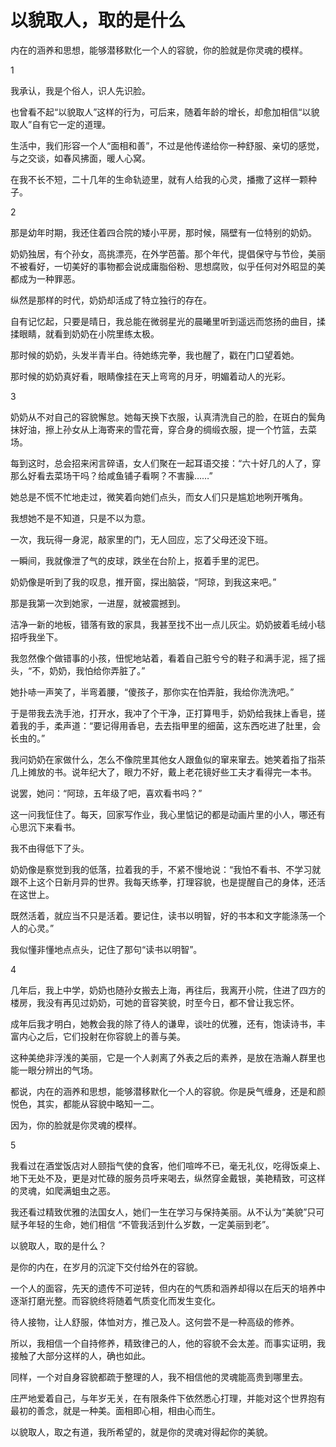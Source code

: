 # 以貌取人，取的是什么

内在的涵养和思想，能够潜移默化一个人的容貌，你的脸就是你灵魂的模样。 

1 

我承认，我是个俗人，识人先识脸。 

也曾看不起“以貌取人”这样的行为，可后来，随着年龄的增长，却愈加相信“以貌取人”自有它一定的道理。 

生活中，我们形容一个人“面相和善”，不过是他传递给你一种舒服、亲切的感觉，与之交谈，如春风拂面，暖人心窝。 

在我不长不短，二十几年的生命轨迹里，就有人给我的心灵，播撒了这样一颗种子。 

2 

那是幼年时期，我还住着四合院的矮小平房，那时候，隔壁有一位特别的奶奶。 

奶奶独居，有个孙女，高挑漂亮，在外学芭蕾。那个年代，提倡保守与节俭，美丽不被看好，一切美好的事物都会说成庸脂俗粉、思想腐败，似乎任何对外昭显的美都成为一种罪恶。 

纵然是那样的时代，奶奶却活成了特立独行的存在。 

自有记忆起，只要是晴日，我总能在微弱星光的晨曦里听到遥远而悠扬的曲目，揉揉眼睛，就看到奶奶在小院里练太极。 

那时候的奶奶，头发半青半白。待她练完拳，我也醒了，戳在门口望着她。 

那时候的奶奶真好看，眼睛像挂在天上弯弯的月牙，明媚着动人的光彩。 

3 

奶奶从不对自己的容貌懈怠。她每天换下衣服，认真清洗自己的脸，在斑白的鬓角抹好油，擦上孙女从上海寄来的雪花膏，穿合身的绸缎衣服，提一个竹篮，去菜场。 

每到这时，总会招来闲言碎语，女人们聚在一起耳语交接：“六十好几的人了，穿那么好看去菜场干吗？给咸鱼铺子看啊？不害臊……” 

她总是不慌不忙地走过，微笑着向她们点头，而女人们只是尴尬地咧开嘴角。 

我想她不是不知道，只是不以为意。 

一次，我玩得一身泥，敲家里的门，无人回应，忘了父母还没下班。 

一瞬间，我就像泄了气的皮球，跌坐在台阶上，抠着手里的泥巴。 

奶奶像是听到了我的叹息，推开窗，探出脑袋，“阿琼，到我这来吧。” 

那是我第一次到她家，一进屋，就被震撼到。 

洁净一新的地板，错落有致的家具，我甚至找不出一点儿灰尘。奶奶披着毛绒小毯招呼我坐下。 

我忽然像个做错事的小孩，忸怩地站着，看着自己脏兮兮的鞋子和满手泥，摇了摇头，“不，奶奶，我怕给你弄脏了。” 

她扑哧一声笑了，半弯着腰，“傻孩子，那你实在怕弄脏，我给你洗洗吧。” 

于是带我去洗手池，打开水，我冲了个干净，正打算甩手，奶奶给我抹上香皂，搓着我的手，柔声道：“要记得用香皂，去去指甲里的细菌，这东西吃进了肚里，会长虫的。” 

我问奶奶在家做什么，怎么不像院里其他女人跟鱼似的窜来窜去。她笑着指了指茶几上摊放的书。说年纪大了，眼力不好，戴上老花镜好些工夫才看得完一本书。 

说罢，她问：“阿琼，五年级了吧，喜欢看书吗？” 

这一问我怔住了。每天，回家写作业，我心里惦记的都是动画片里的小人，哪还有心思沉下来看书。 

我不由得低下了头。 

奶奶像是察觉到我的低落，拉着我的手，不紧不慢地说：“我怕不看书、不学习就跟不上这个日新月异的世界。我每天练拳，打理容貌，也是提醒自己的身体，还活在这世上。 

既然活着，就应当不只是活着。要记住，读书以明智，好的书本和文字能涤荡一个人的心灵。” 

我似懂非懂地点点头，记住了那句“读书以明智”。 

4 

几年后，我上中学，奶奶也随孙女搬去上海，再往后，我离开小院，住进了四方的楼房，我没有再见过奶奶，可她的音容笑貌，时至今日，都不曾让我忘怀。 

成年后我才明白，她教会我的除了待人的谦卑，谈吐的优雅，还有，饱读诗书，丰富内心之后，它们投射在你容貌上的善与美。 

这种美绝非浮浅的美丽，它是一个人剥离了外表之后的素养，是放在浩瀚人群里也能一眼分辨出的气场。 

都说，内在的涵养和思想，能够潜移默化一个人的容貌。你是戾气缠身，还是和颜悦色，其实，都能从容貌中略知一二。 

因为，你的脸就是你灵魂的模样。 

5 

我看过在酒堂饭店对人颐指气使的食客，他们喧哗不已，毫无礼仪，吃得饭桌上、地下无处不及，更是对忙碌的服务员呼来喝去，纵然穿金戴银，美艳精致，可这样的灵魂，如爬满蛆虫之恶。 

我还看过精致优雅的法国女人，她们一生在学习与保持美丽。从不认为“美貌”只可赋予年轻的生命，她们相信 “不管我活到什么岁数，一定美丽到老”。 

以貌取人，取的是什么？ 

是你的内在，在岁月的沉淀下交付给外在的容貌。 

一个人的面容，先天的遗传不可逆转，但内在的气质和涵养却得以在后天的培养中逐渐打磨光整。而容貌终将随着气质变化而发生变化。 

待人接物，让人舒服，体恤对方，推己及人。这何尝不是一种高级的修养。 

所以，我相信一个自持修养，精致律己的人，他的容貌不会太差。而事实证明，我接触了大部分这样的人，确也如此。 

同样，一个对自身容貌都疏于整理的人，我不相信他的灵魂能高贵到哪里去。 

庄严地爱着自己，与年岁无关，在有限条件下依然悉心打理，并能对这个世界抱有最初的善念，就是一种美。面相即心相，相由心而生。 

以貌取人，取之有道，我所希望的，就是你的灵魂对得起你的美貌。